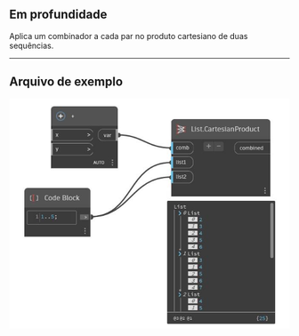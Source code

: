 ## Em profundidade
Aplica um combinador a cada par no produto cartesiano de duas sequências.
___
## Arquivo de exemplo

![CartesianProduct](./CoreNodeModels.HigherOrder.CartesianProduct_img.jpg)

